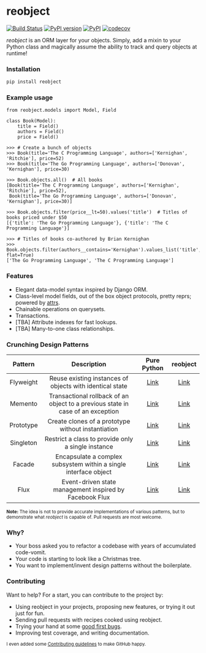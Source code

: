 # reobject

[![Build Status](https://travis-ci.org/onyb/reobject.svg?branch=master)](https://travis-ci.org/onyb/reobject)
[![PyPI version](https://badge.fury.io/py/reobject.svg)](https://badge.fury.io/py/reobject)
[![PyPI](https://img.shields.io/pypi/pyversions/reobject.svg)](https://pypi.python.org/pypi/reobject)
[![codecov](https://codecov.io/gh/onyb/reobject/branch/master/graph/badge.svg)](https://codecov.io/gh/onyb/reobject)

*reobject* is an ORM layer for your objects. Simply, add a mixin to your Python
class and magically assume the ability to track and query objects at runtime!

### Installation

```sh
pip install reobject
```

### Example usage

```py3
from reobject.models import Model, Field

class Book(Model):
    title = Field()
    authors = Field()
    price = Field()

>>> # Create a bunch of objects
>>> Book(title='The C Programming Language', authors=['Kernighan', 'Ritchie'], price=52)
>>> Book(title='The Go Programming Language', authors=['Donovan', 'Kernighan'], price=30)

>>> Book.objects.all()  # All books
[Book(title='The C Programming Language', authors=['Kernighan', 'Ritchie'], price=52),
 Book(title='The Go Programming Language', authors=['Donovan', 'Kernighan'], price=30)]

>>> Book.objects.filter(price__lt=50).values('title')  # Titles of books priced under $50
[{'title': 'The Go Programming Language'}, {'title': 'The C Programming Language'}]

>>> # Titles of books co-authored by Brian Kernighan
>>> Book.objects.filter(authors__contains='Kernighan').values_list('title', flat=True)
['The Go Programming Language', 'The C Programming Language']
```

### Features

* Elegant data-model syntax inspired by Django ORM.
* Class-level model fields, out of the box object protocols, pretty reprs; powered by [attrs](http://attrs.org).
* Chainable operations on querysets.
* Transactions.
* [TBA] Attribute indexes for fast lookups.
* [TBA] Many-to-one class relationships.

### Crunching Design Patterns

|  Pattern      |                        Description                       | Pure Python | reobject |
|:-------------:|:--------------------------------------------------------:|:--------:|:-----------:|
| Flyweight     | Reuse existing instances of objects with identical state | [Link](https://github.com/faif/python-patterns/blob/master/structural/flyweight.py) | [Link](examples/flyweight.py) |
| Memento       | Transactional rollback of an object to a previous state in case of an exception | [Link](https://github.com/faif/python-patterns/blob/master/behavioral/memento.py) | [Link](tests/unit/test_transaction.py) |
| Prototype     | Create clones of a prototype without instantiation       | [Link](https://github.com/faif/python-patterns/blob/master/creational/prototype.py) | [Link](examples/prototype.py) |
| Singleton     | Restrict a class to provide only a single instance       | [Link](http://python-3-patterns-idioms-test.readthedocs.io/en/latest/Singleton.html) | [Link](examples/singleton.py) |
| Facade        | Encapsulate a complex subsystem within a single interface object | [Link](https://github.com/faif/python-patterns/blob/master/structural/facade.py) | [Link](examples/facade.py) |
| Flux          | Event-driven state management inspired by Facebook Flux  | [Link](https://github.com/onyb/python-flux/blob/master/flux/store.py) | [Link](examples/flux.py) |

<sub><b>Note:</b> The idea is not to provide accurate implementations of various patterns, but to demonstrate what <i>reobject</i> is capable of. Pull requests are most welcome.</sub>

### Why?

* Your boss asked you to refactor a codebase with years of accumulated code-vomit.
* Your code is starting to look like a Christmas tree.
* You want to implement/invent design patterns without the boilerplate.

### Contributing

Want to help? For a start, you can contribute to the project by:

* Using reobject in your projects, proposing new features, or trying it out just for fun.
* Sending pull requests with recipes cooked using reobject.
* Trying your hand at some [good first bugs](https://github.com/onyb/reobject/issues?q=is%3Aissue+is%3Aopen+label%3Abitesize).
* Improving test coverage, and writing documentation.

<sub>I even added some [Contributing guidelines](CONTRIBUTING.md) to make GitHub happy.</sub>

